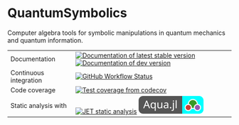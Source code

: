 # QuantumSymbolics

Computer algebra tools for symbolic manipulations in quantum mechanics and quantum information.

<table>
    <tr>
        <td>Documentation</td>
        <td>
            <a href="https://krastanov.github.io/QuantumSymbolics.jl/stable"><img src="https://img.shields.io/badge/docs-stable-blue.svg" alt="Documentation of latest stable version"></a>
            <a href="https://krastanov.github.io/QuantumSymbolics.jl/dev"><img src="https://img.shields.io/badge/docs-dev-blue.svg" alt="Documentation of dev version"></a>
        </td>
    </tr><tr></tr>
    <tr>
        <td>Continuous integration</td>
        <td>
            <a href="https://github.com/Krastanov/QuantumSymbolics.jl/actions?query=workflow%3ACI+branch%3Amain"><img src="https://img.shields.io/github/actions/workflow/status/Krastanov/QuantumSymbolics.jl/ci.yml?branch=main" alt="GitHub Workflow Status"></a>
        </td>
    </tr><tr></tr>
    <tr>
        <td>Code coverage</td>
        <td>
            <a href="https://codecov.io/gh/Krastanov/QuantumSymbolics.jl"><img src="https://img.shields.io/codecov/c/gh/Krastanov/QuantumSymbolics.jl?label=codecov" alt="Test coverage from codecov"></a>
        </td>
    </tr><tr></tr>
    <tr>
        <td>Static analysis with</td>
        <td>
            <a href="https://github.com/aviatesk/JET.jl"><img src="https://img.shields.io/badge/JET.jl-%E2%9C%88%EF%B8%8F-9cf" alt="JET static analysis"></a>
            <a href="https://github.com/JuliaTesting/Aqua.jl"><img src="https://raw.githubusercontent.com/JuliaTesting/Aqua.jl/master/badge.svg" alt="Aqua QA"></a>
        </td>
    </tr>
</table>